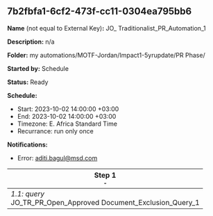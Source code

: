 ## 7b2fbfa1-6cf2-473f-cc11-0304ea795bb6

**Name** (not equal to External Key)**:** JO_ Traditionalist_PR_Automation_1

**Description:** n/a

**Folder:** my automations/MOTF-Jordan/Impact1-5yrupdate/PR Phase/

**Started by:** Schedule

**Status:** Ready

**Schedule:**

* Start: 2023-10-02 14:00:00 +03:00
* End: 2023-10-02 14:00:00 +03:00
* Timezone: E. Africa Standard Time
* Recurrance: run only once

**Notifications:**

* Error: aditi.bagul@msd.com

| Step 1<br>_<small>-</small>_ |
| --- |
| _1.1: query_<br>JO_TR_PR_Open_Approved Document_Exclusion_Query_1 |
